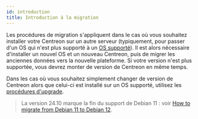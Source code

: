 ```yaml
---
id: introduction
title: Introduction à la migration
---
```


Les procédures de migration s'appliquent dans le cas où vous souhaitez installer votre Centreon sur un autre serveur (typiquement, pour passer d'un OS qui n'est plus supporté à un [OS supporté](../installation/prerequisites.md#système-dexploitation)). Il est alors nécessaire d'installer un nouvel OS et un nouveau Centreon, puis de migrer les anciennes données vers la nouvelle plateforme. Si votre version n'est plus supportée, vous devrez monter de version de Centreon en même temps.

Dans les cas où vous souhaitez simplement changer de version de Centreon alors que celui-ci est installé sur un OS supporté, utilisez les [procédures d'upgrade](../upgrade/introduction.md).

> La version 24.10 marque la fin du support de Debian 11 : voir [How to migrate from Debian 11 to Debian 12](https://thewatch.centreon.com/product-how-to-21/how-to-migrate-from-debian-11-to-debian-12-3874).
